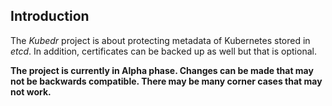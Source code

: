 
## Introduction

The *Kubedr* project is about protecting metadata of Kubernetes stored
in *etcd*. In addition, certificates can be backed up as well but that
is optional.

**The project is currently in Alpha phase. Changes can be made that
may not be backwards compatible. There may be many corner cases that
may not work.**
